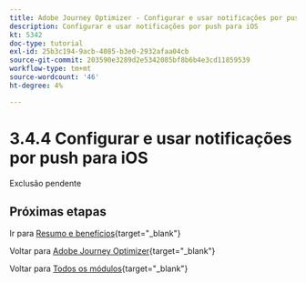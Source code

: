 ```yaml
---
title: Adobe Journey Optimizer - Configurar e usar notificações por push para iOS
description: Configurar e usar notificações por push para iOS
kt: 5342
doc-type: tutorial
exl-id: 25b3c194-9acb-4085-b3e0-2932afaa04cb
source-git-commit: 203590e3289d2e5342085bf8b6b4e3cd11859539
workflow-type: tm+mt
source-wordcount: '46'
ht-degree: 4%

---
```


# 3.4.4 Configurar e usar notificações por push para iOS

Exclusão pendente

## Próximas etapas

Ir para [Resumo e benefícios](./summary.md){target="_blank"}

Voltar para [Adobe Journey Optimizer](journeyoptimizer.md){target="_blank"}

Voltar para [Todos os módulos](./../../../../overview.md){target="_blank"}
